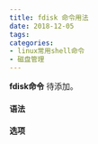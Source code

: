 ```yaml
---
title: fdisk 命令用法
date: 2018-12-05
tags:
categories: 
- linux常用shell命令
- 磁盘管理
---
```

**fdisk命令** 待添加。
<!-- more --> 
#### **语法**


#### **选项**
